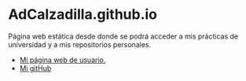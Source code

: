 # AdCalzadilla.github.io

Página web estática desde donde se podrá acceder a mis prácticas de universidad y a mis repositorios personales.

* [Mi página web de usuario.](http://adcalzadilla.github.io/)
* [Mi gitHub](https://github.com/AdCalzadilla)
